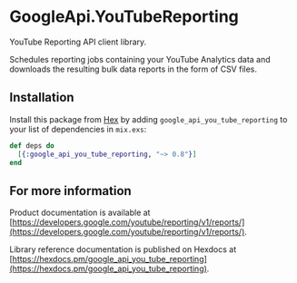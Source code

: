 # GoogleApi.YouTubeReporting

YouTube Reporting API client library.

Schedules reporting jobs containing your YouTube Analytics data and downloads the resulting bulk data reports in the form of CSV files.

## Installation

Install this package from [Hex](https://hex.pm) by adding
`google_api_you_tube_reporting` to your list of dependencies in `mix.exs`:

```elixir
def deps do
  [{:google_api_you_tube_reporting, "~> 0.8"}]
end
```

## For more information

Product documentation is available at [https://developers.google.com/youtube/reporting/v1/reports/](https://developers.google.com/youtube/reporting/v1/reports/).

Library reference documentation is published on Hexdocs at
[https://hexdocs.pm/google_api_you_tube_reporting](https://hexdocs.pm/google_api_you_tube_reporting).
